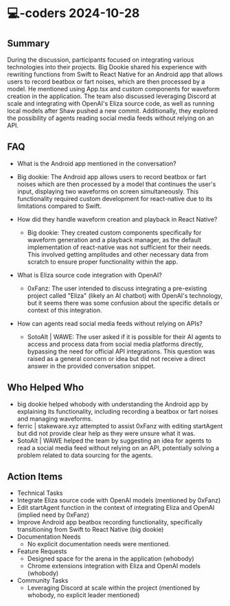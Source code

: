 # 💻-coders 2024-10-28

## Summary
 During the discussion, participants focused on integrating various technologies into their projects. Big Dookie shared his experience with rewriting functions from Swift to React Native for an Android app that allows users to record beatbox or fart noises, which are then processed by a model. He mentioned using App.tsx and custom components for waveform creation in the application. The team also discussed leveraging Discord at scale and integrating with OpenAI's Eliza source code, as well as running local models after Shaw pushed a new commit. Additionally, they explored the possibility of agents reading social media feeds without relying on an API.

## FAQ
 - What is the Android app mentioned in the conversation?
  - Big dookie: The Android app allows users to record beatbox or fart noises which are then processed by a model that continues the user's input, displaying two waveforms on screen simultaneously. This functionality required custom development for react-native due to its limitations compared to Swift.

- How did they handle waveform creation and playback in React Native?
  - Big dookie: They created custom components specifically for waveform generation and a playback manager, as the default implementation of react-native was not sufficient for their needs. This involved getting amplitudes and other necessary data from scratch to ensure proper functionality within the app.

- What is Eliza source code integration with OpenAI?
  - 0xFanz: The user intended to discuss integrating a pre-existing project called "Eliza" (likely an AI chatbot) with OpenAI's technology, but it seems there was some confusion about the specific details or context of this integration.

- How can agents read social media feeds without relying on APIs?
  - SotoAlt | WAWE: The user asked if it is possible for their AI agents to access and process data from social media platforms directly, bypassing the need for official API integrations. This question was raised as a general concern or idea but did not receive a direct answer in the provided conversation snippet.

## Who Helped Who
 - big dookie helped whobody with understanding the Android app by explaining its functionality, including recording a beatbox or fart noises and managing waveforms.
- ferric | stakeware.xyz attempted to assist 0xFanz with editing startAgent but did not provide clear help as they were unsure what it was.
- SotoAlt | WAWE helped the team by suggesting an idea for agents to read a social media feed without relying on an API, potentially solving a problem related to data sourcing for the agents.

## Action Items
 - Technical Tasks
  - Integrate Eliza source code with OpenAI models (mentioned by 0xFanz)
  - Edit startAgent function in the context of integrating Eliza and OpenAI (implied need by 0xFanz)
  - Improve Android app beatbox recording functionality, specifically transitioning from Swift to React Native (big dookie)
- Documentation Needs
  - No explicit documentation needs were mentioned.
- Feature Requests
  - Designed space for the arena in the application (whobody)
  - Chrome extensions integration with Eliza and OpenAI models (whobody)
- Community Tasks
  - Leveraging Discord at scale within the project (mentioned by whobody, no explicit leader mentioned)

